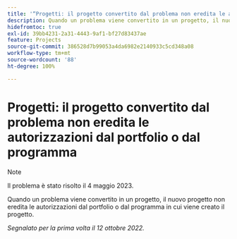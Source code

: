 ```yaml
---
title: '“Progetti: il progetto convertito dal problema non eredita le autorizzazioni dal portfolio o dal programma”'
description: Quando un problema viene convertito in un progetto, il nuovo progetto non eredita le autorizzazioni dal portfolio o dal programma in cui viene creato il progetto.
hidefromtoc: true
exl-id: 39bb4231-2a31-4443-9af1-bf27d83437ae
feature: Projects
source-git-commit: 386528d7b99053a4da6982e2140933c5cd348a08
workflow-type: tm+mt
source-wordcount: '88'
ht-degree: 100%

---
```


# Progetti: il progetto convertito dal problema non eredita le autorizzazioni dal portfolio o dal programma

>[!NOTE]
>
>Il problema è stato risolto il 4 maggio 2023.

Quando un problema viene convertito in un progetto, il nuovo progetto non eredita le autorizzazioni dal portfolio o dal programma in cui viene creato il progetto.

_Segnalato per la prima volta il 12 ottobre 2022._
